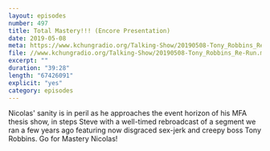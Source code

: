 ```yaml
---
layout: episodes
number: 497
title: Total Mastery!!! (Encore Presentation)
date: 2019-05-08
meta: https://www.kchungradio.org/Talking-Show/20190508-Tony_Robbins_Re-Run.mp3
file: //www.kchungradio.org/Talking-Show/20190508-Tony_Robbins_Re-Run.mp3
excerpt: ""
duration: "39:28"
length: "67426091"
explicit: "yes"
category: episodes
---
```

Nicolas' sanity is in peril as he approaches the event horizon of his MFA thesis show, in steps Steve with a well-timed rebroadcast of a segment we ran a few years ago featuring now disgraced sex-jerk and creepy boss Tony Robbins. Go for Mastery Nicolas!
